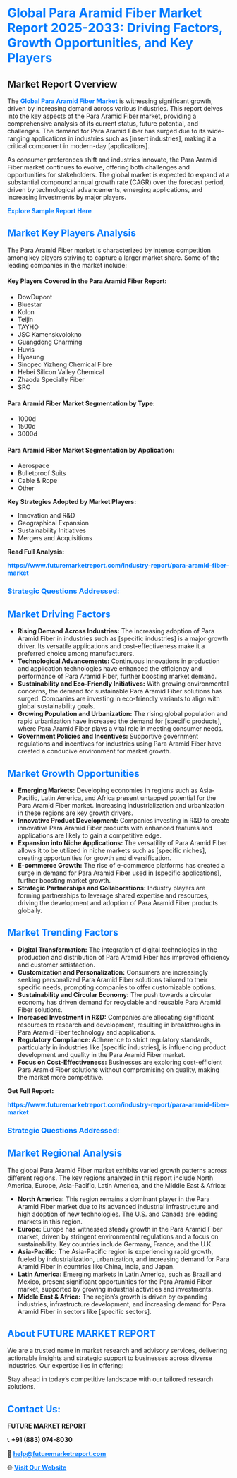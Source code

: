 <h1 style="color: #007BFF;">Global Para Aramid Fiber Market Report 2025-2033: Driving Factors, Growth Opportunities, and Key Players</h1>

<section id="overview">
<h2>Market Report Overview</h2>
<p>The <a href="https://www.futuremarketreport.com/industry-report/para-aramid-fiber-market" style="color: #007BFF; text-decoration: none;"><strong>Global Para Aramid Fiber Market</strong></a> is witnessing significant growth, driven by increasing demand across various industries. This report delves into the key aspects of the Para Aramid Fiber market, providing a comprehensive analysis of its current status, future potential, and challenges. The demand for Para Aramid Fiber has surged due to its wide-ranging applications in industries such as [insert industries], making it a critical component in modern-day [applications].</p>
<p>As consumer preferences shift and industries innovate, the Para Aramid Fiber market continues to evolve, offering both challenges and opportunities for stakeholders. The global market is expected to expand at a substantial compound annual growth rate (CAGR) over the forecast period, driven by technological advancements, emerging applications, and increasing investments by major players.</p>
</section>

<section id="overview">
<p><a href="https://www.futuremarketreport.com/request-sample/reportId=30606" style="color: #007BFF; text-decoration: none;"><strong>Explore Sample Report Here</strong></a></p>
</section>

<section id="key-players">
<h2 style="color: #007BFF;">Market Key Players Analysis</h2>
<p>The Para Aramid Fiber market is characterized by intense competition among key players striving to capture a larger market share. Some of the leading companies in the market include:</p>
<h4>Key Players Covered in the Para Aramid Fiber Report:</h4>
<ul><li>DowDupont</li><li>Bluestar</li><li>Kolon</li><li>Teijin</li><li>TAYHO</li><li>JSC Kamenskvolokno</li><li>Guangdong Charming</li><li>Huvis</li><li>Hyosung</li><li>Sinopec Yizheng Chemical Fibre</li><li>Hebei Silicon Valley Chemical</li><li>Zhaoda Specially Fiber</li><li>SRO</li></ul>
<h4>Para Aramid Fiber Market Segmentation by Type:</h4>
<ul><li>1000d</li><li>1500d</li><li>3000d</li></ul>

<h4>Para Aramid Fiber Market Segmentation by Application:</h4>
<ul><li>Aerospace</li><li>Bulletproof Suits</li><li>Cable &amp; Rope</li><li>Other</li></ul>
<p><strong>Key Strategies Adopted by Market Players:</strong></p>
<ul>
<li>Innovation and R&D</li>
<li>Geographical Expansion</li>
<li>Sustainability Initiatives</li>
<li>Mergers and Acquisitions</li>
</ul>
</section>

<section>
<p><strong>Read Full Analysis: </strong></p><a href="https://www.futuremarketreport.com/industry-report/para-aramid-fiber-market" style="color: #007BFF; text-decoration: none;"><strong>https://www.futuremarketreport.com/industry-report/para-aramid-fiber-market</strong></a>
<h3 style="color: #007BFF;">Strategic Questions Addressed:</h3>
</section>

<section id="driving-factors">
<h2 style="color: #007BFF;">Market Driving Factors</h2>
<ul>
<li><strong>Rising Demand Across Industries:</strong> The increasing adoption of Para Aramid Fiber in industries such as [specific industries] is a major growth driver. Its versatile applications and cost-effectiveness make it a preferred choice among manufacturers.</li>
<li><strong>Technological Advancements:</strong> Continuous innovations in production and application technologies have enhanced the efficiency and performance of Para Aramid Fiber, further boosting market demand.</li>
<li><strong>Sustainability and Eco-Friendly Initiatives:</strong> With growing environmental concerns, the demand for sustainable Para Aramid Fiber solutions has surged. Companies are investing in eco-friendly variants to align with global sustainability goals.</li>
<li><strong>Growing Population and Urbanization:</strong> The rising global population and rapid urbanization have increased the demand for [specific products], where Para Aramid Fiber plays a vital role in meeting consumer needs.</li>
<li><strong>Government Policies and Incentives:</strong> Supportive government regulations and incentives for industries using Para Aramid Fiber have created a conducive environment for market growth.</li>
</ul>
</section>

<section id="growth-opportunities">
<h2 style="color: #007BFF;">Market Growth Opportunities</h2>
<ul>
<li><strong>Emerging Markets:</strong> Developing economies in regions such as Asia-Pacific, Latin America, and Africa present untapped potential for the Para Aramid Fiber market. Increasing industrialization and urbanization in these regions are key growth drivers.</li>
<li><strong>Innovative Product Development:</strong> Companies investing in R&D to create innovative Para Aramid Fiber products with enhanced features and applications are likely to gain a competitive edge.</li>
<li><strong>Expansion into Niche Applications:</strong> The versatility of Para Aramid Fiber allows it to be utilized in niche markets such as [specific niches], creating opportunities for growth and diversification.</li>
<li><strong>E-commerce Growth:</strong> The rise of e-commerce platforms has created a surge in demand for Para Aramid Fiber used in [specific applications], further boosting market growth.</li>
<li><strong>Strategic Partnerships and Collaborations:</strong> Industry players are forming partnerships to leverage shared expertise and resources, driving the development and adoption of Para Aramid Fiber products globally.</li>
</ul>
</section>

<section id="trending-factors">
<h2 style="color: #007BFF;">Market Trending Factors</h2>
<ul>
<li><strong>Digital Transformation:</strong> The integration of digital technologies in the production and distribution of Para Aramid Fiber has improved efficiency and customer satisfaction.</li>
<li><strong>Customization and Personalization:</strong> Consumers are increasingly seeking personalized Para Aramid Fiber solutions tailored to their specific needs, prompting companies to offer customizable options.</li>
<li><strong>Sustainability and Circular Economy:</strong> The push towards a circular economy has driven demand for recyclable and reusable Para Aramid Fiber solutions.</li>
<li><strong>Increased Investment in R&D:</strong> Companies are allocating significant resources to research and development, resulting in breakthroughs in Para Aramid Fiber technology and applications.</li>
<li><strong>Regulatory Compliance:</strong> Adherence to strict regulatory standards, particularly in industries like [specific industries], is influencing product development and quality in the Para Aramid Fiber market.</li>
<li><strong>Focus on Cost-Effectiveness:</strong> Businesses are exploring cost-efficient Para Aramid Fiber solutions without compromising on quality, making the market more competitive.</li>
</ul>
</section>

<section>
<p><strong>Get Full Report: </strong></p><a href="https://www.futuremarketreport.com/industry-report/para-aramid-fiber-market" style="color: #007BFF; text-decoration: none;"><strong>https://www.futuremarketreport.com/industry-report/para-aramid-fiber-market</strong></a>
<h3 style="color: #007BFF;">Strategic Questions Addressed:</h3>
</section>


<section id="regional-analysis">
<h2 style="color: #007BFF;">Market Regional Analysis</h2>
<p>The global Para Aramid Fiber market exhibits varied growth patterns across different regions. The key regions analyzed in this report include North America, Europe, Asia-Pacific, Latin America, and the Middle East & Africa:</p>
<ul>
<li><strong>North America:</strong> This region remains a dominant player in the Para Aramid Fiber market due to its advanced industrial infrastructure and high adoption of new technologies. The U.S. and Canada are leading markets in this region.</li>
<li><strong>Europe:</strong> Europe has witnessed steady growth in the Para Aramid Fiber market, driven by stringent environmental regulations and a focus on sustainability. Key countries include Germany, France, and the U.K.</li>
<li><strong>Asia-Pacific:</strong> The Asia-Pacific region is experiencing rapid growth, fueled by industrialization, urbanization, and increasing demand for Para Aramid Fiber in countries like China, India, and Japan.</li>
<li><strong>Latin America:</strong> Emerging markets in Latin America, such as Brazil and Mexico, present significant opportunities for the Para Aramid Fiber market, supported by growing industrial activities and investments.</li>
<li><strong>Middle East & Africa:</strong> The region’s growth is driven by expanding industries, infrastructure development, and increasing demand for Para Aramid Fiber in sectors like [specific sectors].</li>
</ul>
</section>

<footer>
<h2 style="color: #007BFF;">About FUTURE MARKET REPORT</h2>
<p>We are a trusted name in market research and advisory services, delivering actionable insights and strategic support to businesses across diverse industries. Our expertise lies in offering:</p>

<p>Stay ahead in today’s competitive landscape with our tailored research solutions.</p>

<h2 style="color: #007BFF;">Contact Us:</h2>
<p><strong>FUTURE MARKET REPORT</strong></p>
<p>📞 <strong>+91 (883) 074-8030</strong></p>
<p>📧 <strong><a href="mailto:help@futuremarketreport.com" style="color: #007BFF;">help@futuremarketreport.com</a></strong></p>
<p>🌐 <strong><a href="https://www.futuremarketreport.com/" style="color: #007BFF;">Visit Our Website</a></strong></p>
</footer>